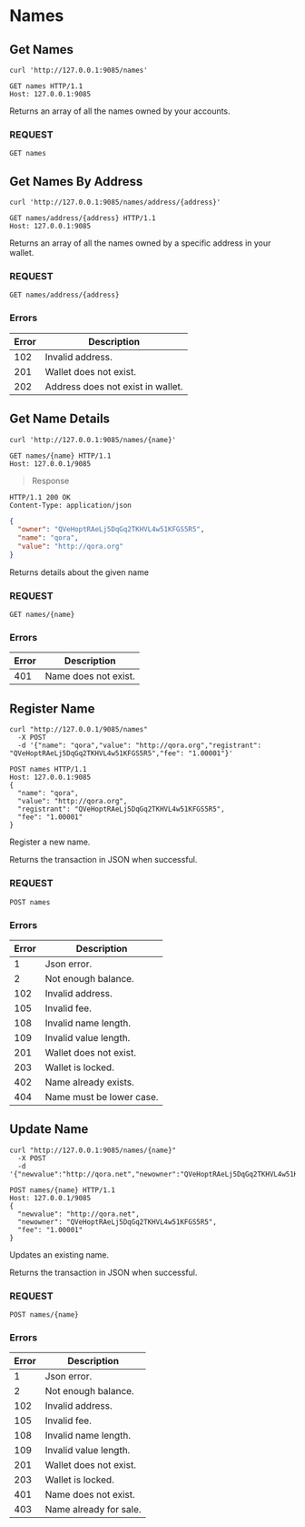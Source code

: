 # Names

## Get Names

```shell
curl 'http://127.0.0.1:9085/names'
```

```http
GET names HTTP/1.1
Host: 127.0.0.1:9085
```

Returns an array of all the names owned by your accounts.

### REQUEST

`GET names`

## Get Names By Address

```shell
curl 'http://127.0.0.1:9085/names/address/{address}'
```

```http
GET names/address/{address} HTTP/1.1
Host: 127.0.0.1:9085
```

Returns an array of all the names owned by a specific address in your wallet.

### REQUEST

`GET names/address/{address}`

### Errors

| Error | Description |
| --- | --- |
| 102 | Invalid address. |
| 201 | Wallet does not exist. |
| 202 | Address does not exist in wallet. |

## Get Name Details

```shell
curl 'http://127.0.0.1:9085/names/{name}'
```

```http
GET names/{name} HTTP/1.1
Host: 127.0.0.1/9085
```

> Response

```http
HTTP/1.1 200 OK
Content-Type: application/json
```

```json
{
  "owner": "QVeHoptRAeLj5DqGq2TKHVL4w51KFGS5R5",
  "name": "qora",
  "value": "http://qora.org"
}
```

Returns details about the given name

### REQUEST

`GET names/{name}`

### Errors

| Error | Description |
| --- | --- |
| 401 | Name does not exist. |


## Register Name

```shell
curl "http://127.0.0.1/9085/names"
  -X POST
  -d '{"name": "qora","value": "http://qora.org","registrant": "QVeHoptRAeLj5DqGq2TKHVL4w51KFGS5R5","fee": "1.00001"}'
```

```http
POST names HTTP/1.1
Host: 127.0.0.1:9085
{
  "name": "qora",
  "value": "http://qora.org",
  "registrant": "QVeHoptRAeLj5DqGq2TKHVL4w51KFGS5R5",
  "fee": "1.00001"
}
```
Register a new name.

Returns the transaction in JSON when successful.

### REQUEST

`POST names`

### Errors

| Error | Description |
| --- | --- |
| 1 | Json error. |
| 2 | Not enough balance. |
| 102 | Invalid address. |
| 105 | Invalid fee. |
| 108 | Invalid name length. |
| 109 | Invalid value length. |
| 201 | Wallet does not exist. |
| 203 | Wallet is locked. |
| 402 | Name already exists. |
| 404 | Name must be lower case. |


## Update Name

```shell
curl "http://127.0.0.1:9085/names/{name}"
  -X POST
  -d '{"newvalue":"http://qora.net","newowner":"QVeHoptRAeLj5DqGq2TKHVL4w51KFGS5R5","fee":"1.00001"}'
```

```http
POST names/{name} HTTP/1.1
Host: 127.0.0.1/9085
{
  "newvalue": "http://qora.net",
  "newowner": "QVeHoptRAeLj5DqGq2TKHVL4w51KFGS5R5",
  "fee": "1.00001"
}
```

Updates an existing name.

Returns the transaction in JSON when successful.

### REQUEST

`POST names/{name}`

### Errors

| Error | Description |
| --- | --- |
| 1 | Json error. |
| 2 | Not enough balance. |
| 102 | Invalid address. |
| 105 | Invalid fee. |
| 108 | Invalid name length. |
| 109 | Invalid value length. |
| 201 | Wallet does not exist. |
| 203 | Wallet is locked. |
| 401 | Name does not exist. |
| 403 | Name already for sale. |
